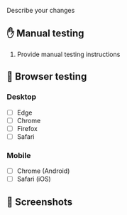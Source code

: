 Describe your changes

## ✋ Manual testing

1. Provide manual testing instructions

## 🦊 Browser testing

### Desktop
- [ ] Edge
- [ ] Chrome
- [ ] Firefox
- [ ] Safari

### Mobile
- [ ] Chrome (Android)
- [ ] Safari (iOS)

## 📸 Screenshots